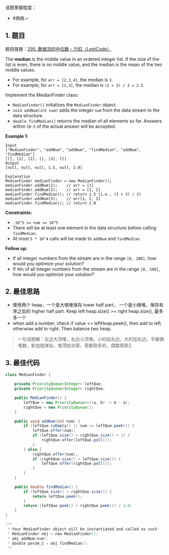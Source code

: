 
该题掌握程度：
- #熟练✓

## 1. 题目
题目链接：[295. 数据流的中位数 - 力扣（LeetCode）](https://leetcode.cn/problems/find-median-from-data-stream/description/)

The **median** is the middle value in an ordered integer list. If the size of the list is even, there is no middle value, and the median is the mean of the two middle values.

- For example, for `arr = [2,3,4]`, the median is `3`.
- For example, for `arr = [2,3]`, the median is `(2 + 3) / 2 = 2.5`.

Implement the MedianFinder class:

- `MedianFinder()` initializes the `MedianFinder` object.
- `void addNum(int num)` adds the integer `num` from the data stream to the data structure.
- `double findMedian()` returns the median of all elements so far. Answers within `10-5` of the actual answer will be accepted.



**Example 1:**

```
Input
["MedianFinder", "addNum", "addNum", "findMedian", "addNum", "findMedian"]
[[], [1], [2], [], [3], []]
Output
[null, null, null, 1.5, null, 2.0]

Explanation
MedianFinder medianFinder = new MedianFinder();
medianFinder.addNum(1);    // arr = [1]
medianFinder.addNum(2);    // arr = [1, 2]
medianFinder.findMedian(); // return 1.5 (i.e., (1 + 2) / 2)
medianFinder.addNum(3);    // arr[1, 2, 3]
medianFinder.findMedian(); // return 2.0
```



**Constraints:**

- `-10^5 <= num <= 10^5`
- There will be at least one element in the data structure before calling `findMedian`.
- At most `5 * 10^4` calls will be made to `addNum` and `findMedian`.



**Follow up:**

- If all integer numbers from the stream are in the range `[0, 100]`, how would you optimize your solution?
- If `99%` of all integer numbers from the stream are in the range `[0, 100]`, how would you optimize your solution?
















## 2. 最佳思路

- 使用两个 heap，一个是大根堆保存 lower half part， 一个是小根堆，保存有序之后的 higher half part. Keep left heap.size() >= right heap.size(), 最多多一个
- when add a number, check if value <= leftHeap.peek(), then add to left. otherwise add to right. Then balance two heap.

>一句话题解：左边大顶堆，右边小顶堆，小的加左边，大的加右边，平衡俩堆数，新加就弹出，堆顶给对家，奇数取多的，偶数取除2.

## 3. 最佳代码

```java
class MedianFinder {

    private PriorityQueue<Integer> leftQue;
    private PriorityQueue<Integer> rightQue;

    public MedianFinder() {
        leftQue = new PriorityQueue<>((a, b) -> b - a);
        rightQue = new PriorityQueue();
    }

    public void addNum(int num) {
        if (leftQue.isEmpty() || num <= leftQue.peek()) {
            leftQue.offer(num);
            if (leftQue.size() > rightQue.size() + 1) {
                rightQue.offer(leftQue.poll());
            }
        } else {
            rightQue.offer(num);
            if (rightQue.size() > leftQue.size()) {
                leftQue.offer(rightQue.poll());
            }
        }
    }

    public double findMedian() {
        if (leftQue.size() > rightQue.size()) {
            return leftQue.peek();
        }
        return (leftQue.peek() + rightQue.peek()) / 2.0;
    }
}

/**
 * Your MedianFinder object will be instantiated and called as such:
 * MedianFinder obj = new MedianFinder();
 * obj.addNum(num);
 * double param_2 = obj.findMedian();
 */
```

